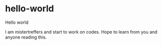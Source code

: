 # hello-world
Hello world

I am mistertreffers and start to work on codes.
Hope to learn from you and anyone reading this.
